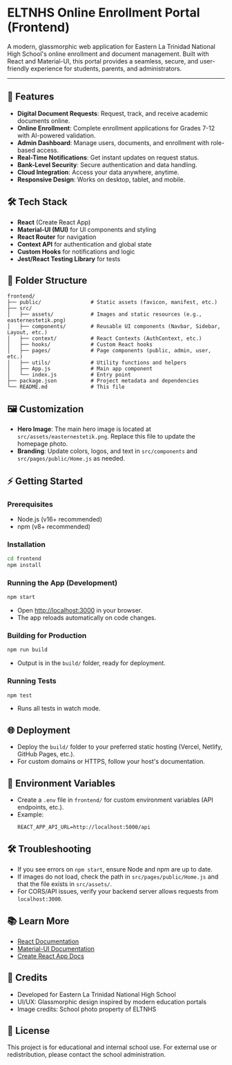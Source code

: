 # ELTNHS Online Enrollment Portal (Frontend)

A modern, glassmorphic web application for Eastern La Trinidad National High School's online enrollment and document management. Built with React and Material-UI, this portal provides a seamless, secure, and user-friendly experience for students, parents, and administrators.

---

## 🚀 Features
- **Digital Document Requests**: Request, track, and receive academic documents online.
- **Online Enrollment**: Complete enrollment applications for Grades 7-12 with AI-powered validation.
- **Admin Dashboard**: Manage users, documents, and enrollment with role-based access.
- **Real-Time Notifications**: Get instant updates on request status.
- **Bank-Level Security**: Secure authentication and data handling.
- **Cloud Integration**: Access your data anywhere, anytime.
- **Responsive Design**: Works on desktop, tablet, and mobile.

## 🛠️ Tech Stack
- **React** (Create React App)
- **Material-UI (MUI)** for UI components and styling
- **React Router** for navigation
- **Context API** for authentication and global state
- **Custom Hooks** for notifications and logic
- **Jest/React Testing Library** for tests

## 📁 Folder Structure
```
frontend/
├── public/                # Static assets (favicon, manifest, etc.)
├── src/
│   ├── assets/            # Images and static resources (e.g., easternestetik.png)
│   ├── components/        # Reusable UI components (Navbar, Sidebar, Layout, etc.)
│   ├── context/           # React Contexts (AuthContext, etc.)
│   ├── hooks/             # Custom React hooks
│   ├── pages/             # Page components (public, admin, user, etc.)
│   ├── utils/             # Utility functions and helpers
│   ├── App.js             # Main app component
│   └── index.js           # Entry point
├── package.json           # Project metadata and dependencies
└── README.md              # This file
```

## 🖼️ Customization
- **Hero Image**: The main hero image is located at `src/assets/easternestetik.png`. Replace this file to update the homepage photo.
- **Branding**: Update colors, logos, and text in `src/components` and `src/pages/public/Home.js` as needed.

## ⚡ Getting Started

### Prerequisites
- Node.js (v16+ recommended)
- npm (v8+ recommended)

### Installation
```bash
cd frontend
npm install
```

### Running the App (Development)
```bash
npm start
```
- Open [http://localhost:3000](http://localhost:3000) in your browser.
- The app reloads automatically on code changes.

### Building for Production
```bash
npm run build
```
- Output is in the `build/` folder, ready for deployment.

### Running Tests
```bash
npm test
```
- Runs all tests in watch mode.

## 🌐 Deployment
- Deploy the `build/` folder to your preferred static hosting (Vercel, Netlify, GitHub Pages, etc.).
- For custom domains or HTTPS, follow your host's documentation.

## 🧩 Environment Variables
- Create a `.env` file in `frontend/` for custom environment variables (API endpoints, etc.).
- Example:
	```env
	REACT_APP_API_URL=http://localhost:5000/api
	```

## 🛠️ Troubleshooting
- If you see errors on `npm start`, ensure Node and npm are up to date.
- If images do not load, check the path in `src/pages/public/Home.js` and that the file exists in `src/assets/`.
- For CORS/API issues, verify your backend server allows requests from `localhost:3000`.

## 📚 Learn More
- [React Documentation](https://reactjs.org/)
- [Material-UI Documentation](https://mui.com/)
- [Create React App Docs](https://facebook.github.io/create-react-app/docs/getting-started)

## 👥 Credits
- Developed for Eastern La Trinidad National High School
- UI/UX: Glassmorphic design inspired by modern education portals
- Image credits: School photo property of ELTNHS

## 📝 License
This project is for educational and internal school use. For external use or redistribution, please contact the school administration.
